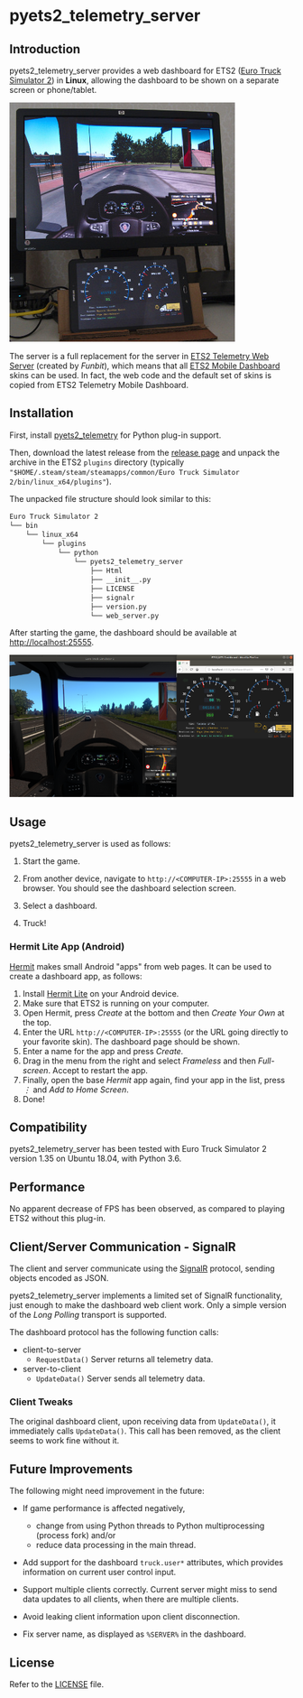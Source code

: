 # pyets2_telemetry_server

## Introduction

pyets2_telemetry_server provides a web dashboard for ETS2 ([Euro Truck Simulator 2](https://eurotrucksimulator2.com/)) in **Linux**, allowing the dashboard to be shown on a separate screen or phone/tablet.

![](setup.jpg)

The server is a full replacement for the server in [ETS2 Telemetry Web Server](https://github.com/Funbit/ets2-telemetry-server) (created by *Funbit*), which means that all [ETS2 Mobile Dashboard](https://github.com/Funbit/ets2-telemetry-server) skins can be used. In fact, the web code and the default set of skins is copied from ETS2 Telemetry Mobile Dashboard.

## Installation

First, install [pyets2_telemetry](https://github.com/thomasa88/pyets2_telemetry) for Python plug-in support.

Then, download the latest release from the [release page](https://github.com/thomasa88/pyets2_telemetry_server/releases) and unpack the archive in the ETS2 `plugins` directory (typically `"$HOME/.steam/steam/steamapps/common/Euro Truck Simulator 2/bin/linux_x64/plugins"`).

The unpacked file structure should look similar to this:

```
Euro Truck Simulator 2
└── bin
    └── linux_x64
        └── plugins
            └── python
                └── pyets2_telemetry_server
                    ├── Html
                    ├── __init__.py
                    ├── LICENSE
                    ├── signalr
                    ├── version.py
                    └── web_server.py
```

After starting the game, the dashboard should be available at [http://localhost:25555]().

![ETS2 and pyets2_telemetry_server running](screenshot.png)

## Usage

pyets2_telemetry_server is used as follows:

1. Start the game.

2. From another device, navigate to `http://<COMPUTER-IP>:25555` in a web browser. You should see the dashboard selection screen.
3. Select a dashboard.
4. Truck!

### Hermit Lite App (Android)

[Hermit](https://play.google.com/store/apps/details?id=com.chimbori.hermitcrab) makes small Android "apps" from web pages. It can be used to create a dashboard app, as follows:

1. Install [Hermit Lite](https://play.google.com/store/apps/details?id=com.chimbori.hermitcrab) on your Android device.
2. Make sure that ETS2 is running on your computer.
3. Open Hermit, press *Create* at the bottom and then *Create Your Own* at the top.
4. Enter the URL `http://<COMPUTER-IP>:25555` (or the URL going directly to your favorite skin). The dashboard page should be shown.
5. Enter a name for the app and press *Create.*
6. Drag in the menu from the right and select *Frameless* and then *Full-screen*. Accept to restart the app.
7. Finally, open the base *Hermit* app again, find your app in the list, press *⋮* and *Add to Home Screen*.
8. Done!

## Compatibility

pyets2_telemetry_server has been tested with Euro Truck Simulator 2 version 1.35 on Ubuntu 18.04, with Python 3.6.

## Performance

No apparent decrease of FPS has been observed, as compared to playing ETS2 without this plug-in.

## Client/Server Communication - SignalR

The client and server communicate using the [SignalR](https://dotnet.microsoft.com/apps/aspnet/real-time) protocol, sending objects encoded as JSON.

pyets2_telemetry_server implements a limited set of SignalR functionality, just enough to make the dashboard web client work. Only a simple version of the *Long Polling* transport is supported.

The dashboard protocol has the following function calls:

* client-to-server
  * `RequestData()` Server returns all telemetry data.
* server-to-client
  * `UpdateData()` Server sends all telemetry data.

### Client Tweaks

The original dashboard client, upon receiving data from `UpdateData()`, it immediately calls `UpdateData()`. This call has been removed, as the client seems to work fine without it.

## Future Improvements

The following might need improvement in the future:

* If game performance is affected negatively,
  * change from using Python threads to Python multiprocessing (process fork) and/or
  * reduce data processing in the main thread.

* Add support for the dashboard `truck.user*` attributes, which provides information on current user control input.

* Support multiple clients correctly. Current server might miss to send data updates to all clients, when there are multiple clients.
* Avoid leaking client information upon client disconnection.
* Fix server name, as displayed as `%SERVER%` in the dashboard.

## License

Refer to the [LICENSE](LICENSE) file.

